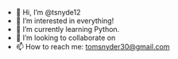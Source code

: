 - 👋 Hi, I’m @tsnyde12
- 👀 I’m interested in everything!
- 🌱 I’m currently learning Python.
- 💞️ I’m looking to collaborate on 
- 📫 How to reach me: tomsnyder30@gmail.com

<!---
tsnyde12/tsnyde12 is a ✨ special ✨ repository because its `README.md` (this file) appears on your GitHub profile.
You can click the Preview link to take a look at your changes.
--->
